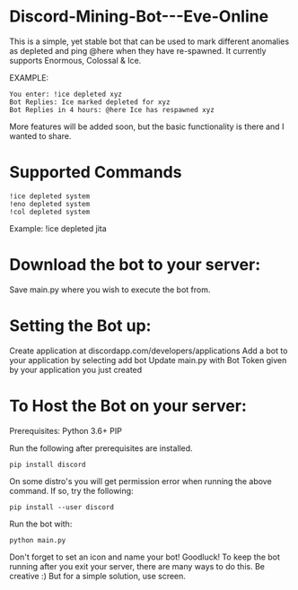 # Discord-Mining-Bot---Eve-Online
This is a simple, yet stable bot that can be used to mark different anomalies as depleted and ping @here when they have re-spawned. It currently supports Enormous, Colossal & Ice.

EXAMPLE:

    You enter: !ice depleted xyz
    Bot Replies: Ice marked depleted for xyz
    Bot Replies in 4 hours: @here Ice has respawned xyz

More features will be added soon, but the basic functionality is there and I wanted to share.

# Supported Commands

    !ice depleted system
    !eno depleted system
    !col depleted system

Example: !ice depleted jita

# Download the bot to your server:

Save main.py where you wish to execute the bot from.

# Setting the Bot up:
Create application at discordapp.com/developers/applications
Add a bot to your application by selecting add bot
Update main.py with Bot Token given by your application you just created

# To Host the Bot on your server:
Prerequisites:
Python 3.6+
PIP

Run the following after prerequisites are installed.

    pip install discord

On some distro's you will get permission error when running the above command. If so, try the following:

    pip install --user discord

Run the bot with:

    python main.py

Don't forget to set an icon and name your bot! Goodluck! To keep the bot running after you exit your server, there are many ways to do this. Be creative :) But for a simple solution, use screen.
